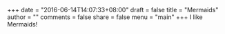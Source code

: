 +++
date = "2016-06-14T14:07:33+08:00"
draft = false
title = "Mermaids"
author = ""
comments = false
share = false
menu = "main"
+++
I like Mermaids!
